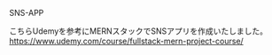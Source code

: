 SNS-APP

こちらUdemyを参考にMERNスタックでSNSアプリを作成いたしました。
https://www.udemy.com/course/fullstack-mern-project-course/

